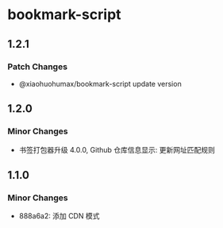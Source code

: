 # bookmark-script

## 1.2.1

### Patch Changes

- @xiaohuohumax/bookmark-script update version

## 1.2.0

### Minor Changes

- 书签打包器升级 4.0.0, Github 仓库信息显示: 更新网址匹配规则

## 1.1.0

### Minor Changes

- 888a6a2: 添加 CDN 模式
